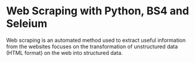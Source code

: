 # Web Scraping with Python, BS4 and Seleium
Web scraping is an automated method used to extract useful information from the websites focuses on the transformation of unstructured data (HTML format) on the web into structured data.
